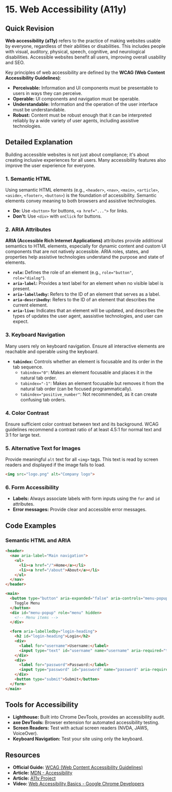 
# 15. Web Accessibility (A11y)

## Quick Revision

**Web accessibility (a11y)** refers to the practice of making websites usable by everyone, regardless of their abilities or disabilities. This includes people with visual, auditory, physical, speech, cognitive, and neurological disabilities. Accessible websites benefit all users, improving overall usability and SEO.

Key principles of web accessibility are defined by the **WCAG (Web Content Accessibility Guidelines)**:

*   **Perceivable:** Information and UI components must be presentable to users in ways they can perceive.
*   **Operable:** UI components and navigation must be operable.
*   **Understandable:** Information and the operation of the user interface must be understandable.
*   **Robust:** Content must be robust enough that it can be interpreted reliably by a wide variety of user agents, including assistive technologies.

## Detailed Explanation

Building accessible websites is not just about compliance; it's about creating inclusive experiences for all users. Many accessibility features also improve the user experience for everyone.

### 1. Semantic HTML

Using semantic HTML elements (e.g., `<header>`, `<nav>`, `<main>`, `<article>`, `<aside>`, `<footer>`, `<button>`) is the foundation of accessibility. Semantic elements convey meaning to both browsers and assistive technologies.

*   **Do:** Use `<button>` for buttons, `<a href="...">` for links.
*   **Don't:** Use `<div>` with `onClick` for buttons.

### 2. ARIA Attributes

**ARIA (Accessible Rich Internet Applications)** attributes provide additional semantics to HTML elements, especially for dynamic content and custom UI components that are not natively accessible. ARIA roles, states, and properties help assistive technologies understand the purpose and state of elements.

*   **`role`:** Defines the role of an element (e.g., `role="button"`, `role="dialog"`).
*   **`aria-label`:** Provides a text label for an element when no visible label is present.
*   **`aria-labelledby`:** Refers to the ID of an element that serves as a label.
*   **`aria-describedby`:** Refers to the ID of an element that describes the current element.
*   **`aria-live`:** Indicates that an element will be updated, and describes the types of updates the user agent, aassistive technologies, and user can expect.

### 3. Keyboard Navigation

Many users rely on keyboard navigation. Ensure all interactive elements are reachable and operable using the keyboard.

*   **`tabindex`:** Controls whether an element is focusable and its order in the tab sequence.
    *   `tabindex="0"`: Makes an element focusable and places it in the natural tab order.
    *   `tabindex="-1"`: Makes an element focusable but removes it from the natural tab order (can be focused programmatically).
    *   `tabindex="positive_number"`: Not recommended, as it can create confusing tab orders.

### 4. Color Contrast

Ensure sufficient color contrast between text and its background. WCAG guidelines recommend a contrast ratio of at least 4.5:1 for normal text and 3:1 for large text.

### 5. Alternative Text for Images

Provide meaningful `alt` text for all `<img>` tags. This text is read by screen readers and displayed if the image fails to load.

```html
<img src="logo.png" alt="Company logo">
```

### 6. Form Accessibility

*   **Labels:** Always associate labels with form inputs using the `for` and `id` attributes.
*   **Error messages:** Provide clear and accessible error messages.

## Code Examples

### Semantic HTML and ARIA

```html
<header>
  <nav aria-label="Main navigation">
    <ul>
      <li><a href="/">Home</a></li>
      <li><a href="/about">About</a></li>
    </ul>
  </nav>
</header>

<main>
  <button type="button" aria-expanded="false" aria-controls="menu-popup">
    Toggle Menu
  </button>
  <div id="menu-popup" role="menu" hidden>
    <!-- Menu items -->
  </div>

  <form aria-labelledby="login-heading">
    <h2 id="login-heading">Login</h2>
    <div>
      <label for="username">Username:</label>
      <input type="text" id="username" name="username" aria-required="true">
    </div>
    <div>
      <label for="password">Password:</label>
      <input type="password" id="password" name="password" aria-required="true">
    </div>
    <button type="submit">Submit</button>
  </form>
</main>
```

## Tools for Accessibility

*   **Lighthouse:** Built into Chrome DevTools, provides an accessibility audit.
*   **axe DevTools:** Browser extension for automated accessibility testing.
*   **Screen Readers:** Test with actual screen readers (NVDA, JAWS, VoiceOver).
*   **Keyboard Navigation:** Test your site using only the keyboard.

## Resources

*   **Official Guide:** [WCAG (Web Content Accessibility Guidelines)](https://www.w3.org/WAI/WCAG21/quickref/)
*   **Article:** [MDN - Accessibility](https://developer.mozilla.org/en-US/docs/Web/Accessibility)
*   **Article:** [A11y Project](https://www.a11yproject.com/)
*   **Video:** [Web Accessibility Basics - Google Chrome Developers](https://www.youtube.com/watch?v=static-relative-absolute-fixed-sticky)
